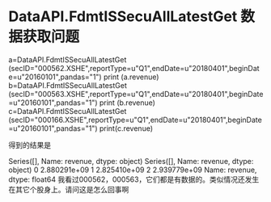 # DataAPI.FdmtISSecuAllLatestGet 数据获取问题

a=DataAPI.FdmtISSecuAllLatestGet (secID="000562.XSHE",reportType=u"Q1",endDate=u"20180401",beginDate=u"20160101",pandas="1")
print (a.revenue)
b=DataAPI.FdmtISSecuAllLatestGet (secID="000563.XSHE",reportType=u"Q1",endDate=u"20180401",beginDate=u"20160101",pandas="1")
print (b.revenue)
c=DataAPI.FdmtISSecuAllLatestGet (secID="000166.XSHE",reportType=u"Q1",endDate=u"20180401",beginDate=u"20160101",pandas="1")
print(c.revenue)

得到的结果是

Series([], Name: revenue, dtype: object)
Series([], Name: revenue, dtype: object)
0    2.880291e+09
1    2.825410e+09
2    2.939779e+09
Name: revenue, dtype: float64
我看过000562，000563，它们都是有数据的。类似情况还发生在其它个股身上。请问这是怎么回事啊